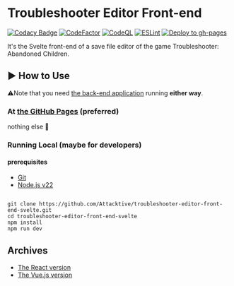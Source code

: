 # Troubleshooter Editor Front-end

[![Codacy Badge](https://app.codacy.com/project/badge/Grade/61ba1d77c8f34c2296670bd7ecb7660c)](https://app.codacy.com/gh/Attacktive/troubleshooter-editor-front-end-svelte/dashboard?utm_source=gh&utm_medium=referral&utm_content=&utm_campaign=Badge_grade)
[![CodeFactor](https://www.codefactor.io/repository/github/attacktive/troubleshooter-editor-front-end-svelte/badge)](https://www.codefactor.io/repository/github/attacktive/troubleshooter-editor-front-end-svelte)
[![CodeQL](https://github.com/Attacktive/troubleshooter-editor-front-end-svelte/actions/workflows/codeql-analysis.yaml/badge.svg)](https://github.com/Attacktive/troubleshooter-editor-front-end-svelte/actions/workflows/codeql-analysis.yaml)
[![ESLint](https://github.com/Attacktive/troubleshooter-editor-front-end-svelte/actions/workflows/eslint.yaml/badge.svg)](https://github.com/Attacktive/troubleshooter-editor-front-end-svelte/actions/workflows/eslint.yaml)
[![Deploy to gh-pages](https://github.com/Attacktive/troubleshooter-editor-front-end-svelte/actions/workflows/deploy.yaml/badge.svg)](https://github.com/Attacktive/troubleshooter-editor-front-end-svelte/actions/workflows/deploy.yaml)

It's the Svelte front-end of a save file editor of the game Troubleshooter: Abandoned Children.

## ▶ How to Use

⚠️Note that you need [the back-end application](https://github.com/Attacktive/troubleshooter-editor-back-end) running **either way**.

### At [the GitHub Pages](https://attacktive.github.io/troubleshooter-editor-front-end-svelte/) (preferred)

nothing else 🤷

### Running Local (maybe for developers)

#### prerequisites

- [Git](https://git-scm.com/downloads)
- [Node.js v22](https://nodejs.org/en/download/package-manager)

```shell

git clone https://github.com/Attacktive/troubleshooter-editor-front-end-svelte.git
cd troubleshooter-editor-front-end-svelte
npm install
npm run dev
```

## Archives

- [The React version](https://github.com/Attacktive/troubleshooter-editor-front-end)
- [The Vue.js version](https://github.com/Attacktive/troubleshooter-editor-front-end-vue)
